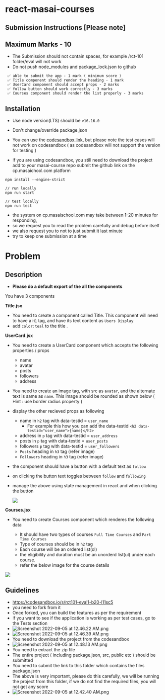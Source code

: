 # react-masai-courses

## Submission Instructions [Please note]

## Maximum Marks - 10

- The Submission should not contain spaces, for example /rct-101 folder/eval will not work
- Do not push node_modules and package_lock.json to github

```
 ✅ able to submit the app - 1 mark ( minimum score )
 ✅ Title component should render the heading - 1 mark
 ✅ UserCard component should accept props - 2 marks
 ✅ follow button should work correctly - 3 marks
 ✅ Courses component should render the list properly - 3 marks

```

## Installation

- Use node version(LTS) should be `v16.16.0`
- Don't change/override package.json

- You can use the [codesandbox link](https://codesandbox.io/s/rct101-eval1-b20-l11sc5), but please note the test cases will not work on codesandbox ( as codesandbox will not support the version for testing )
- If you are using codesandbox, you still need to download the project add to your masai-course repo submit the github link on the cp.masaichool.com platform

```
npm install --engine-strict

// run locally
npm run start

// test locally
npm run test

```

- the system on cp.masaischool.com may take between 1-20 minutes for responding,
- so we request you to read the problem carefully and debug before itself
- we also request you to not to just submit it last minute
- try to keep one submission at a time

# Problem

## Description

- **Please do a default export of the all the components**

You have 3 components

**Title.jsx**

- You need to create a component called Title. This component will need to have a `H1` tag, and have its text content as `Users Display`
- add `color:teal` to the title .

**UserCard.jsx**

- You need to create a UserCard component which accepts the following properties / props
  - name
  - avatar
  - posts
  - followers
  - address
- You need to create an image tag, with src as `avatar`, and the alternate text is same as `name`. This image should be rounded as shown below ( Hint : use border radius property )
- display the other recieved props as following
  - name in `h2` tag with data-testid = `user_name`
    - For example this how you can add the data-testid `<h2 data-testid="user_name">{name}</h2>`
  - address in `p` tag with data-testid = `user_address`
  - posts in `p` tag with data-testid = `user_posts`
  - followers `p` tag with data-testid = `user_followers`
  - `Posts` heading in `h3` tag (refer image)
  - `Followers` heading in `h3` tag (refer image)
- the component should have a button with a default text as `follow`
- on clicking the button text toggles between `follow` and `following`
- manage the above using state management in react and when clicking the button

  ![](https://i.imgur.com/69OK75n.png)

**Courses.jsx**

- You need to create Courses component which renderes the following data

  - It should have two types of courses `Full Time Courses` and `Part Time Courses`
  - Type of courses should be in `h2` tag
  - Each course will be an ordered list(ol)
  - the eligibility and duration must be an unorderd list(ul) under each course.
  - refer the below image for the course details

![](https://i.imgur.com/v7bft5g.png)

## Guidelines

- https://codesandbox.io/s/rct101-eval1-b20-l11sc5
- you need to fork from it
- Once forked, you can build the features as per the requirement
- If you want to see if the application is working as per test cases, go to the Tests section
- ![Screenshot 2022-09-05 at 12.46.22 AM.png](https://i.imgur.com/xO4nDew.png)
- ![Screenshot 2022-09-05 at 12.46.39 AM.png](https://i.imgur.com/EA5iupf.png)
- You need to download the project from the codesandbox
- ![Screenshot 2022-09-05 at 12.48.13 AM.png](https://i.imgur.com/tayvlR0.png)
- You need to extract the zip file
- The entire project ( including package.json, src, public etc ) should be submitted
- You need to submit the link to this folder which contains the files package.json
- The above is very important, please do this carefully, we will be running the project from this folder, if we do not find the required files, you will not get any score
- ![Screenshot 2022-09-05 at 12.42.40 AM.png](https://masai-course.s3.ap-south-1.amazonaws.com/editor/uploads/2022-09-05/Screenshot%202022-09-05%20at%2012.42.40%20AM_978564.png)
